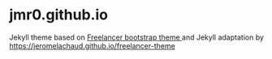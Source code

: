 # jmr0.github.io

Jekyll theme based on [Freelancer bootstrap theme ](http://startbootstrap.com/templates/freelancer/)
and Jekyll adaptation by https://jeromelachaud.github.io/freelancer-theme

